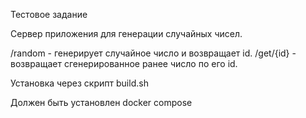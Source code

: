 Тестовое задание

Сервер приложения для генерации случайных чисел. 

/random - генерирует случайное число и возвращает id.
/get/{id} - возвращает сгенерированное ранее число по его id. 



Установка через скрипт build.sh 

Должен быть установлен docker compose 

